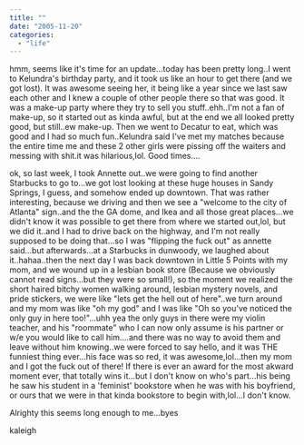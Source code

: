```yaml
---
title: ""
date: "2005-11-20"
categories: 
  - "life"
---
```


hmm, seems like it's time for an update...today has been pretty long..I went to Kelundra's birthday party, and it took us like an hour to get there (and we got lost). It was awesome seeing her, it being like a year since we last saw each other and I knew a couple of other people there so that was good. It was a make-up party where they try to sell you stuff..ehh..I'm not a fan of make-up, so it started out as kinda awful, but at the end we all looked pretty good, but still..ew make-up. Then we went to Decatur to eat, which was good and I had so much fun..Kelundra said I've met my matches because the entire time me and these 2 other girls were pissing off the waiters and messing with shit.it was hilarious,lol. Good times....

ok, so last week, I took Annette out..we were going to find another Starbucks to go to...we got lost looking at these huge houses in Sandy Springs, I guess, and somehow ended up downtown. That was rather interesting, because we driving and then we see a "welcome to the city of Atlanta" sign..and the the GA dome, and Ikea and all those great places...we didn't know it was possible to get there from where we started out,lol, but we did it..and I had to drive back on the highway, and I'm not really supposed to be doing that...so I was "flipping the fuck out" as annette said...but afterwards...at a Starbucks in dunwoody, we laughed about it..hahaa..then the next day I was back downtown in Little 5 Points with my mom, and we wound up in a lesbian book store (Because we obviously cannot read signs...but they were so small!), so the moment we realized the short haired bitchy women walking around, lesbian mystery novels, and pride stickers, we were like "lets get the hell out of here"..we turn around and my mom was like "oh my god" and I was like "Oh so you've noticed the only guy in here too!"...uhh yea the only guys in there were my violin teacher, and his "roommate" who I can now only assume is his partner or w/e you would like to call him....and there was no way to avoid them and leave without him knowing..we were forced to say hello, and it was THE funniest thing ever...his face was so red, it was awesome,lol...then my mom and I got the fuck out of there! If there is ever an award for the most akward moment ever, that totally wins it...but I don't know on who's part...his being he saw his student in a 'feminist' bookstore when he was with his boyfriend, or ours that we were in that kinda bookstore to begin with,lol...I don't know.

Alrighty this seems long enough to me...byes

kaleigh
